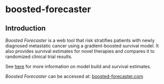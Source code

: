 # boosted-forecaster

## Introduction
*Boosted Forecaster* is a web tool that risk stratifies patients with newly diagnosed metastatic cancer using a gradient-boosted survival model. It also provides survival estimates for novel therapies and compares it to randomized clinical trial results. 
 
 See [here](https://github.com/xavier-orcutt/rct_generalizability_flatiron) for more information on model build and survival estimates. 

 *Boosted Forecaster* can be accessed at: [boosted-forecaster.com](https://boosted-forecaster.com)